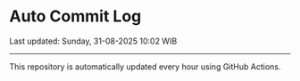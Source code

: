 # Auto Commit Log

Last updated: Sunday, 31-08-2025 10:02 WIB

---

This repository is automatically updated every hour using GitHub Actions.
